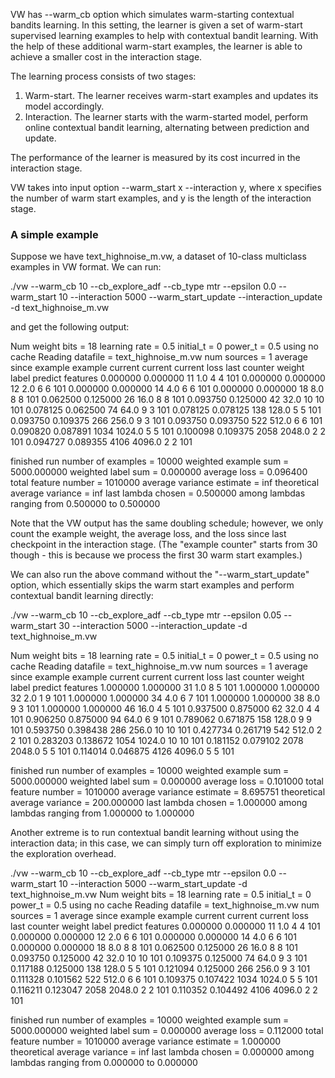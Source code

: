 VW has --warm_cb option which simulates warm-starting contextual bandits learning. In this setting, the learner is given a set of warm-start supervised learning examples to help with contextual bandit learning. With the help of these additional warm-start examples, the learner is able to achieve a smaller cost in the interaction stage.

The learning process consists of two stages:

1. Warm-start. The learner receives warm-start examples and updates its model accordingly.
2. Interaction. The learner starts with the warm-started model, perform online contextual bandit learning, alternating between prediction and update. 

The performance of the learner is measured by its cost incurred in the interaction stage.

VW takes into input option --warm_start x --interaction y, where x specifies the number of warm start examples, and y is the length of the interaction stage. 

### A simple example

Suppose we have text_highnoise_m.vw, a dataset of 10-class multiclass examples in VW format. We can run:

./vw --warm_cb 10 --cb_explore_adf --cb_type mtr --epsilon 0.0 --warm_start 10 --interaction 5000 --warm_start_update --interaction_update -d text_highnoise_m.vw

and get the following output:

Num weight bits = 18
learning rate = 0.5
initial_t = 0
power_t = 0.5
using no cache
Reading datafile = text_highnoise_m.vw
num sources = 1
average  since         example        example  current  current  current
loss     last          counter         weight    label  predict features
0.000000 0.000000           11            1.0        4        4      101
0.000000 0.000000           12            2.0        6        6      101
0.000000 0.000000           14            4.0        6        6      101
0.000000 0.000000           18            8.0        8        8      101
0.062500 0.125000           26           16.0        8        8      101
0.093750 0.125000           42           32.0       10       10      101
0.078125 0.062500           74           64.0        9        3      101
0.078125 0.078125          138          128.0        5        5      101
0.093750 0.109375          266          256.0        9        3      101
0.093750 0.093750          522          512.0        6        6      101
0.090820 0.087891         1034         1024.0        5        5      101
0.100098 0.109375         2058         2048.0        2        2      101
0.094727 0.089355         4106         4096.0        2        2      101

finished run
number of examples = 10000
weighted example sum = 5000.000000
weighted label sum = 0.000000
average loss = 0.096400
total feature number = 1010000
average variance estimate = inf
theoretical average variance = inf
last lambda chosen = 0.500000 among lambdas ranging from 0.500000 to 0.500000

Note that the VW output has the same doubling schedule; however, we only count the example weight, the average loss, and the loss since last checkpoint in the interaction stage. (The "example counter" starts from 30 though - this is because we process the first 30 warm start examples.)

We can also run the above command without the "--warm_start_update" option, which essentially skips the warm start examples and perform contextual bandit learning directly:

./vw --warm_cb 10 --cb_explore_adf --cb_type mtr --epsilon 0.05 --warm_start 30 --interaction 5000 --interaction_update -d text_highnoise_m.vw

Num weight bits = 18
learning rate = 0.5
initial_t = 0
power_t = 0.5
using no cache
Reading datafile = text_highnoise_m.vw
num sources = 1
average  since         example        example  current  current  current
loss     last          counter         weight    label  predict features
1.000000 1.000000           31            1.0        8        5      101
1.000000 1.000000           32            2.0        1        9      101
1.000000 1.000000           34            4.0        6        7      101
1.000000 1.000000           38            8.0        9        3      101
1.000000 1.000000           46           16.0        4        5      101
0.937500 0.875000           62           32.0        4        4      101
0.906250 0.875000           94           64.0        6        9      101
0.789062 0.671875          158          128.0        9        9      101
0.593750 0.398438          286          256.0       10       10      101
0.427734 0.261719          542          512.0        2        2      101
0.283203 0.138672         1054         1024.0       10       10      101
0.181152 0.079102         2078         2048.0        5        5      101
0.114014 0.046875         4126         4096.0        5        5      101

finished run
number of examples = 10000
weighted example sum = 5000.000000
weighted label sum = 0.000000
average loss = 0.101000
total feature number = 1010000
average variance estimate = 8.695751
theoretical average variance = 200.000000
last lambda chosen = 1.000000 among lambdas ranging from 1.000000 to 1.000000

Another extreme is to run contextual bandit learning without using the interaction data; in this case, we can simply turn off exploration to minimize the exploration overhead.

./vw --warm_cb 10 --cb_explore_adf --cb_type mtr --epsilon 0.0 --warm_start 10 --interaction 5000 --warm_start_update -d text_highnoise_m.vw
Num weight bits = 18
learning rate = 0.5
initial_t = 0
power_t = 0.5
using no cache
Reading datafile = text_highnoise_m.vw
num sources = 1
average  since         example        example  current  current  current
loss     last          counter         weight    label  predict features
0.000000 0.000000           11            1.0        4        4      101
0.000000 0.000000           12            2.0        6        6      101
0.000000 0.000000           14            4.0        6        6      101
0.000000 0.000000           18            8.0        8        8      101
0.062500 0.125000           26           16.0        8        8      101
0.093750 0.125000           42           32.0       10       10      101
0.109375 0.125000           74           64.0        9        3      101
0.117188 0.125000          138          128.0        5        5      101
0.121094 0.125000          266          256.0        9        3      101
0.111328 0.101562          522          512.0        6        6      101
0.109375 0.107422         1034         1024.0        5        5      101
0.116211 0.123047         2058         2048.0        2        2      101
0.110352 0.104492         4106         4096.0        2        2      101

finished run
number of examples = 10000
weighted example sum = 5000.000000
weighted label sum = 0.000000
average loss = 0.112000
total feature number = 1010000
average variance estimate = 1.000000
theoretical average variance = inf
last lambda chosen = 0.000000 among lambdas ranging from 0.000000 to 0.000000
